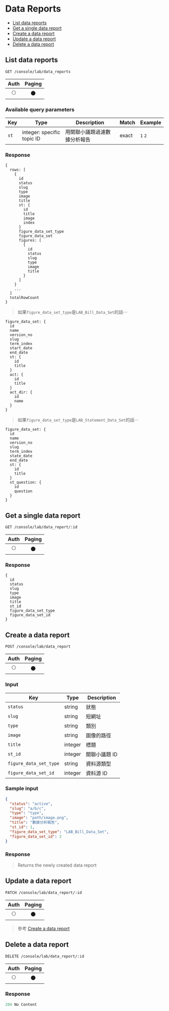 # Data Reports

- [List data reports](#list-data-reports)
- [Get a single data report](#get-a-single-data-report)
- [Create a data report](#create-a-data-report)
- [Update a data report](#update-a-data-report)
- [Delete a data report](#delete-a-data-report)

## List data reports
```
GET /console/lab/data_reports
```

| Auth | Paging |
| :---: | :---: |
| 🌕 | 🌑 |

### Available query parameters

| Key | Type | Description | Match | Example |
| --- | --- | --- | --- | --- |
| `st` | integer: specific topic ID | 用關聯小議題過濾數據分析報告 | exact | `1` `2` |

### Response
```
{
  rows: [
    {
      id
      status
      slug
      type
      image
      title
      st: {
        id
        title
        image
        index
      }
      figure_data_set_type
      figure_data_set
      figures: [
        {
          id
          status
          slug
          type
          image
          title
        }
      ]
    }
    ...
  ]
  totalRowCount
}
```

> 如果`figure_data_set_type`是`LAB_Bill_Data_Set`的話⋯

```
figure_data_set: {
  id
  name
  version_no
  slug
  term_index
  start_date
  end_date
  st: {
    id
    title
  }
  act: {
    id
    title
  }
  act_dir: {
    id
    name
  }
}
```

> 如果`figure_data_set_type`是`LAB_Statement_Data_Set`的話⋯

```
figure_data_set: {
  id
  name
  version_no
  slug
  term_index
  state_date
  end_date
  st: {
    id
    title
  }
  st_question: {
    id
    question
  }
}
```

## Get a single data report
```
GET /console/lab/data_report/:id
```

| Auth | Paging |
| :---: | :---: |
| 🌕 | 🌑 |

### Response
```
{
  id
  status
  slug
  type
  image
  title
  st_id
  figure_data_set_type
  figure_data_set_id
}
```

## Create a data report
```
POST /console/lab/data_report
```

| Auth | Paging |
| :---: | :---: |
| 🌕 | 🌑 |

### Input

| Key | Type | Description |
| --- | --- | --- |
| `status` | string | 狀態 |
| `slug` | string | 短網址 |
| `type` | string | 類別 |
| `image` | string | 圖像的路徑 |
| `title` | integer | 標題 |
| `st_id` | integer | 關聯小議題 ID |
| `figure_data_set_type` | string | 資料源類型 |
| `figure_data_set_id` | integer | 資料源 ID |

### Sample input
```json
{
  "status": "active",
  "slug": "a/b/c",
  "type": "type",
  "image": "path/image.png",
  "title": "數據分析報告",
  "st_id": 1,
  "figure_data_set_type": "LAB_Bill_Data_Set",
  "figure_data_set_id": 2
}
```

### Response
> Returns the newly created data report

## Update a data report
```
PATCH /console/lab/data_report/:id
```

| Auth | Paging |
| :---: | :---: |
| 🌕 | 🌑 |

> 參考 [Create a data report](#create-a-data-report)

## Delete a data report
```
DELETE /console/lab/data_report/:id
```

| Auth | Paging |
| :---: | :---: |
| 🌕 | 🌑 |

### Response
```javascript
204 No Content
```
